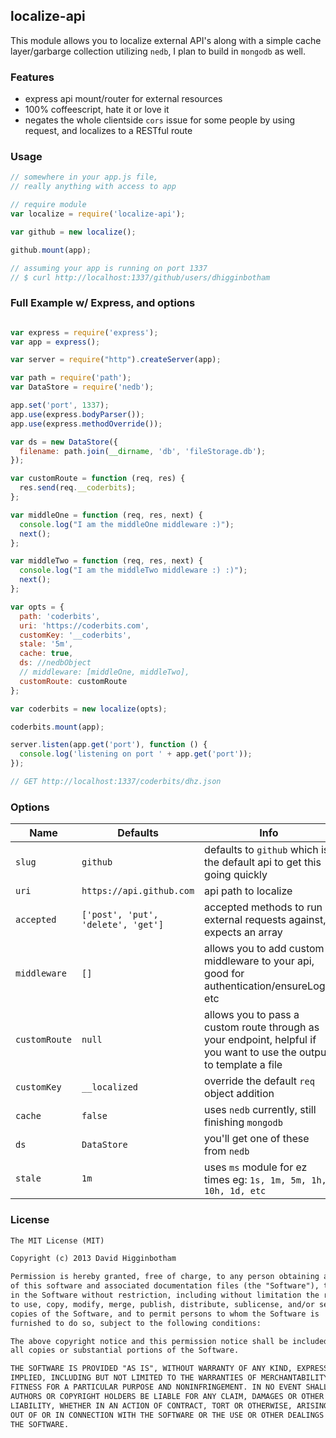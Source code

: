 ## localize-api
This module allows you to localize external API's along with a simple cache layer/garbarge collection utilizing `nedb`, I plan to build in `mongodb` as well. 

### Features
- express api mount/router for external resources
- 100% coffeescript, hate it or love it
- negates the whole clientside `cors` issue for some people by using request, and localizes to a RESTful route

### Usage
```js
// somewhere in your app.js file,
// really anything with access to app

// require module
var localize = require('localize-api');

var github = new localize();

github.mount(app);

// assuming your app is running on port 1337
// $ curl http://localhost:1337/github/users/dhigginbotham
```

### Full Example w/ Express, and options
```js

var express = require('express');
var app = express();

var server = require("http").createServer(app);

var path = require('path');
var DataStore = require('nedb');

app.set('port', 1337);
app.use(express.bodyParser());
app.use(express.methodOverride());

var ds = new DataStore({
  filename: path.join(__dirname, 'db', 'fileStorage.db');
});

var customRoute = function (req, res) {
  res.send(req.__coderbits);
};

var middleOne = function (req, res, next) {
  console.log("I am the middleOne middleware :)");
  next();
};

var middleTwo = function (req, res, next) {
  console.log("I am the middleTwo middleware :) :)");
  next();
};

var opts = {
  path: 'coderbits',
  uri: 'https://coderbits.com',
  customKey: '__coderbits',
  stale: '5m',
  cache: true,
  ds: //nedbObject
  // middleware: [middleOne, middleTwo],
  customRoute: customRoute
};

var coderbits = new localize(opts);

coderbits.mount(app);

server.listen(app.get('port'), function () {
  console.log('listening on port ' + app.get('port'));
});

// GET http://localhost:1337/coderbits/dhz.json
```

### Options
Name | Defaults | Info
--- | --- | ---
`slug` | `github` | defaults to `github` which is the default api to get this going quickly
`uri` | `https://api.github.com` | api path to localize
`accepted` | `['post', 'put', 'delete', 'get']` | accepted methods to run external requests against, expects an array
`middleware` | `[]` | allows you to add custom middleware to your api, good for authentication/ensureLogin etc
`customRoute` | `null` | allows you to pass a custom route through as your endpoint, helpful if you want to use the output to template a file
`customKey` | `__localized` | override the default `req` object addition
`cache` | `false` | uses `nedb` currently, still finishing `mongodb`
`ds` | `DataStore` | you'll get one of these from `nedb`
`stale` | `1m` | uses `ms` module for ez times eg: `1s, 1m, 5m, 1h, 10h, 1d, etc`


### License
```md
The MIT License (MIT)

Copyright (c) 2013 David Higginbotham 

Permission is hereby granted, free of charge, to any person obtaining a copy
of this software and associated documentation files (the "Software"), to deal
in the Software without restriction, including without limitation the rights
to use, copy, modify, merge, publish, distribute, sublicense, and/or sell
copies of the Software, and to permit persons to whom the Software is
furnished to do so, subject to the following conditions:

The above copyright notice and this permission notice shall be included in
all copies or substantial portions of the Software.

THE SOFTWARE IS PROVIDED "AS IS", WITHOUT WARRANTY OF ANY KIND, EXPRESS OR
IMPLIED, INCLUDING BUT NOT LIMITED TO THE WARRANTIES OF MERCHANTABILITY,
FITNESS FOR A PARTICULAR PURPOSE AND NONINFRINGEMENT. IN NO EVENT SHALL THE
AUTHORS OR COPYRIGHT HOLDERS BE LIABLE FOR ANY CLAIM, DAMAGES OR OTHER
LIABILITY, WHETHER IN AN ACTION OF CONTRACT, TORT OR OTHERWISE, ARISING FROM,
OUT OF OR IN CONNECTION WITH THE SOFTWARE OR THE USE OR OTHER DEALINGS IN
THE SOFTWARE.
```
